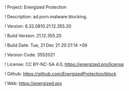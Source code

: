! Project: Energized Protection

! Description: ad.porn.malware blocking.

! Version: 6.32.0810.21.12.355.20

! Build Version: 21.12.355.20

! Build Date: Tue, 21 Dec 21 20:21:14 +06

! Version Code: 3552021

! License: CC BY-NC-SA 4.0, https://energized.pro/license

! Github: https://github.com/EnergizedProtection/block

! Web: https://energized.pro
